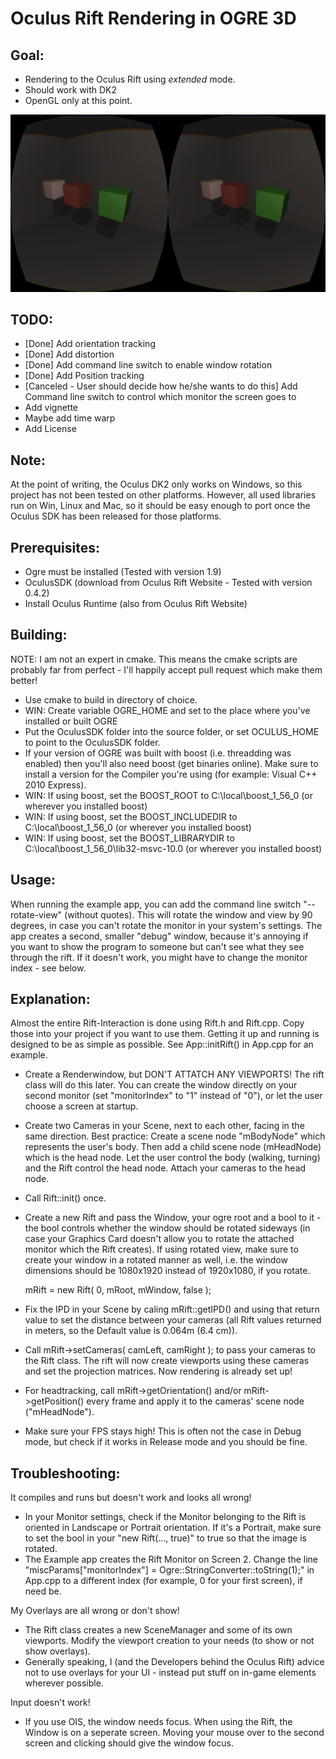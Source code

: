 Oculus Rift Rendering in OGRE 3D
================================

Goal:
-------------

- Rendering to the Oculus Rift using _extended_ mode.
- Should work with DK2
- OpenGL only at this point.

![Screenshot of Example Scene](Screenshot.png?raw=true)


TODO:
-------------

- [Done] Add orientation tracking
- [Done] Add distortion
- [Done] Add command line switch to enable window rotation
- [Done] Add Position tracking
- [Canceled - User should decide how he/she wants to do this] Add Command line switch to control which monitor the screen goes to
- Add vignette
- Maybe add time warp
- Add License

Note:
-------------

At the point of writing, the Oculus DK2 only works on Windows, so this project has not been tested
on other platforms. However, all used libraries run on Win, Linux and Mac, so it should be easy enough to
port once the Oculus SDK has been released for those platforms.


Prerequisites:
-------------

- Ogre must be installed (Tested with version 1.9)
- OculusSDK (download from Oculus Rift Website - Tested with version 0.4.2)
- Install Oculus Runtime (also from Oculus Rift Website)

Building:
-------------

NOTE: I am not an expert in cmake. This means the cmake scripts are probably far from perfect - I'll happily accept pull request which make them better!
- Use cmake to build in directory of choice.
- WIN: Create variable OGRE_HOME and set to the place where you've installed or built OGRE
- Put the OculusSDK folder into the source folder, or set OCULUS_HOME to point to the OculusSDK folder.
- If your version of OGRE was built with boost (i.e. threadding was enabled) then you'll also need boost (get binaries online). Make sure to install a version for the Compiler you're using (for example: Visual C++ 2010 Express).
- WIN: If using boost, set the BOOST_ROOT to C:\local\boost_1_56_0 (or wherever you installed boost)
- WIN: If using boost, set the BOOST_INCLUDEDIR to C:\local\boost_1_56_0 (or wherever you installed boost)
- WIN: If using boost, set the BOOST_LIBRARYDIR to C:\local\boost_1_56_0\lib32-msvc-10.0 (or wherever you installed boost)

Usage:
-------------

When running the example app, you can add the command line switch "--rotate-view" (without quotes). This will rotate the window and view by 90 degrees, in case you can't rotate the monitor in your system's settings.
The app creates a second, smaller "debug" window, because it's annoying if you want to show the program to someone but can't see what they see through the rift.
If it doesn't work, you might have to change the monitor index - see below.

Explanation:
-------------
Almost the entire Rift-Interaction is done using Rift.h and Rift.cpp. Copy those into your project if you want to use them.
Getting it up and running is designed to be as simple as possible. See App::initRift() in App.cpp for an example.

- Create a Renderwindow, but DON'T ATTATCH ANY VIEWPORTS! The rift class will do this later. You can create the window directly on your second monitor (set "monitorIndex" to "1" instead of "0"), or let the user choose a screen at startup.
- Create two Cameras in your Scene, next to each other, facing in the same direction. Best practice: Create a scene node "mBodyNode" which represents the user's body. Then add a child scene node (mHeadNode) which is the head node. Let the user control the body (walking, turning) and the Rift control the head node. Attach your cameras to the head node.
- Call Rift::init() once.
- Create a new Rift and pass the Window, your ogre root and a bool to it - the bool controls whether the window should be rotated sideways (in case your Graphics Card doesn't allow you to rotate the attached monitor which the Rift creates). If using rotated view, make sure to create your window in a rotated manner as well, i.e. the window dimensions should be 1080x1920 instead of 1920x1080, if you rotate.

    mRift = new Rift( 0, mRoot, mWindow, false );

- Fix the IPD in your Scene by caling mRift::getIPD() and using that return value to set the distance between your cameras (all Rift values returned in meters, so the Default value is 0.064m (6.4 cm)).
- Call mRift->setCameras( camLeft, camRight ); to pass your cameras to the Rift class. The rift will now create viewports using these cameras and set the projection matrices. Now rendering is already set up!
- For headtracking, call mRift->getOrientation() and/or mRift->getPosition() every frame and apply it to the cameras' scene node ("mHeadNode").

- Make sure your FPS stays high! This is often not the case in Debug mode, but check if it works in Release mode and you should be fine.


Troubleshooting:
---------------

It compiles and runs but doesn't work and looks all wrong!

- In your Monitor settings, check if the Monitor belonging to the Rift is oriented in Landscape or Portrait orientation. If it's a Portrait, make sure to set the bool in your "new Rift(..., true)" to true so that the image is rotated.
- The Example app creates the Rift Monitor on Screen 2. Change the line "miscParams["monitorIndex"] = Ogre::StringConverter::toString(1);" in App.cpp to a different index (for example, 0 for your first screen), if need be.

My Overlays are all wrong or don't show!

- The Rift class creates a new SceneManager and some of its own viewports. Modify the viewport creation to your needs (to show or not show overlays).
- Generally speaking, I (and the Developers behind the Oculus Rift) advice not to use overlays for your UI - instead put stuff on in-game elements wherever possible.

Input doesn't work!

- If you use OIS, the window needs focus. When using the Rift, the Window is on a seperate screen. Moving your mouse over to the second screen and clicking should give the window focus.
